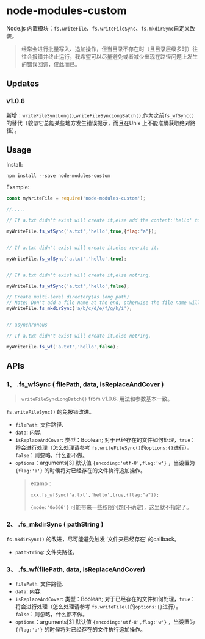 # node-modules-custom

Node.js 内置模块：`fs.writeFile`、`fs.writeFileSync`、`fs.mkdirSync`自定义改装。

> 经常会进行批量写入、追加操作，但当目录不存在时（且目录层级多时）往往会报错并终止运行，我希望可以尽量避免或者减少出现在路径问题上发生的错误回调，仅此而已。

## Updates

### v1.0.6

新增：`writeFileSyncLong()`,`writeFileSyncLongBatch()`,作为之前`fs_wfSync()`的替代（貌似它总能某些地方发生错误提示，而且在Unix 上不能准确获取绝对路径）。

## Usage

Install:

 ```
 npm install --save node-modules-custom
 ```

Example:
 ```JavaScript
 const myWriteFile = require('node-modules-custom');

 //.....

// If a.txt didn't exist will create it,else add the content:'hello' to it.

myWriteFile.fs_wfSync('a.txt','hello',true,{flag:"a"});
 

// If a.txt didn't exist will create it,else rewrite it.

myWriteFile.fs_wfSync('a.txt','hello',true);


// If a.txt didn't exist will create it,else notring.

myWriteFile.fs_wfSync('a.txt','hello',false);

// Create multi-level directory(as long path)
// Note: Don't add a file name at the end, otherwise the file name will be created as a directory unless you want to do it.
myWriteFile.fs_mkdirSync('a/b/c/d/e/f/g/h/i');


// asynchronous

// If a.txt didn't exist will create it,else notring.

myWriteFile.fs_wf('a.txt','hello',false);
 ```

## APIs

### 1、 .fs_wfSync ( filePath, data, isReplaceAndCover )

>`writeFileSyncLongBatch()` from v1.0.6. 用法和参数基本一致。

`fs.writeFileSync()` 的免报错改进。

 *  `filePath`:  文件路径.
 *  `data`:  内容.
 *  `isReplaceAndCover`: 类型：Boolean;  对于已经存在的文件如何处理，`true`：将会进行处理（怎么处理请参考 `fs.writeFileSync()`的`options:{}`进行）。`false`：则忽略，什么都不做。
 * `options`：arguments[3]  默认值 `{encoding:'utf-8',flag:'w'}` ，当设置为`{flag:'a'}` 的时候将对已经存在的文件执行追加操作。
    > examp：
    >
    >`xxx.fs_wfSync('a.txt','hello',true,{flag:"a"});`
    >
    >`{mode:'0o666'}` 可能带来一些权限问题(不确定)，这里就不指定了。

### 2、 .fs_mkdirSync ( pathString )

`fs.mkdirSync()` 的改进，尽可能避免触发 ‘文件夹已经存在’ 的callback。

* `pathString`: 文件夹路径。

### 3、 .fs_wf(filePath, data, isReplaceAndCover)

 *  `filePath`:  文件路径.
 *  `data`:  内容.
 *  `isReplaceAndCover`: 类型：Boolean;  对于已经存在的文件如何处理，`true`：将会进行处理（怎么处理请参考 `fs.writeFile()`的`options:{}`进行）。`false`：则忽略，什么都不做。
 * `options`：arguments[3]  默认值 `{encoding:'utf-8',flag:'w'}` ，当设置为`{flag:'a'}` 的时候将对已经存在的文件执行追加操作。